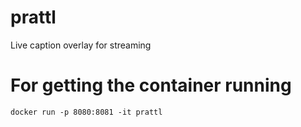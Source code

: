 # prattl

Live caption overlay for streaming

# For getting the container running

`docker run -p 8080:8081 -it prattl`

